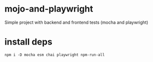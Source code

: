 # mojo-and-playwright
Simple project with backend and frontend tests (mocha and playwright)

# install deps

```shell
npm i -D mocha esm chai playwright npm-run-all
```
